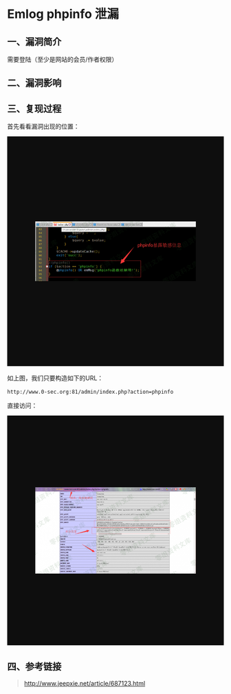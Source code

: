 Emlog phpinfo 泄漏
==================

一、漏洞简介
------------

需要登陆（至少是网站的会员/作者权限）

二、漏洞影响
------------

三、复现过程
------------

首先看看漏洞出现的位置：

![](resource/Emlogphpinfo泄漏/media/rId24.png)

如上图，我们只要构造如下的URL：

    http://www.0-sec.org:81/admin/index.php?action=phpinfo

直接访问：

![](resource/Emlogphpinfo泄漏/media/rId25.png)

四、参考链接
------------

> http://www.jeepxie.net/article/687123.html
